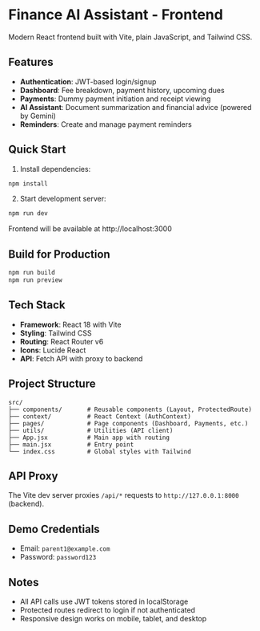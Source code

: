 # Finance AI Assistant - Frontend

Modern React frontend built with Vite, plain JavaScript, and Tailwind CSS.

## Features

- **Authentication**: JWT-based login/signup
- **Dashboard**: Fee breakdown, payment history, upcoming dues
- **Payments**: Dummy payment initiation and receipt viewing
- **AI Assistant**: Document summarization and financial advice (powered by Gemini)
- **Reminders**: Create and manage payment reminders

## Quick Start

1. Install dependencies:
```bash
npm install
```

2. Start development server:
```bash
npm run dev
```

Frontend will be available at http://localhost:3000

## Build for Production

```bash
npm run build
npm run preview
```

## Tech Stack

- **Framework**: React 18 with Vite
- **Styling**: Tailwind CSS
- **Routing**: React Router v6
- **Icons**: Lucide React
- **API**: Fetch API with proxy to backend

## Project Structure

```
src/
├── components/       # Reusable components (Layout, ProtectedRoute)
├── context/          # React Context (AuthContext)
├── pages/            # Page components (Dashboard, Payments, etc.)
├── utils/            # Utilities (API client)
├── App.jsx           # Main app with routing
├── main.jsx          # Entry point
└── index.css         # Global styles with Tailwind
```

## API Proxy

The Vite dev server proxies `/api/*` requests to `http://127.0.0.1:8000` (backend).

## Demo Credentials

- Email: `parent1@example.com`
- Password: `password123`

## Notes

- All API calls use JWT tokens stored in localStorage
- Protected routes redirect to login if not authenticated
- Responsive design works on mobile, tablet, and desktop
